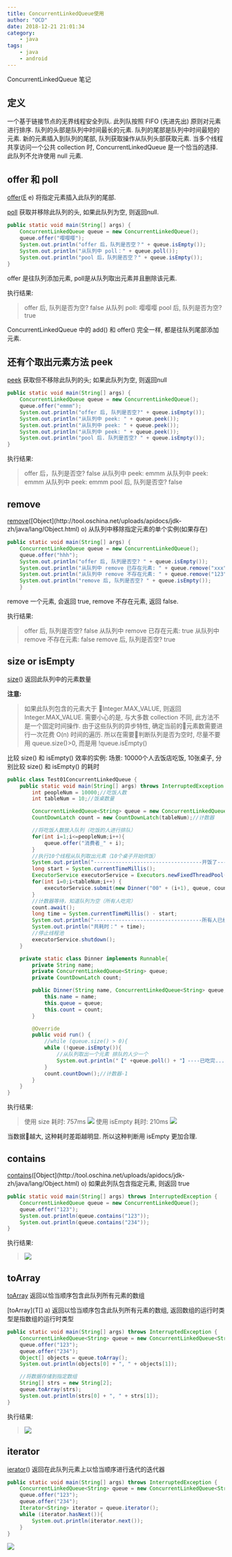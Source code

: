 ```yaml
---
title: ConcurrentLinkedQueue使用
author: "OCD"
date: 2018-12-21 21:01:34
category:
    - java
tags:
    - java
    - android
---
```


ConcurrentLinkedQueue 笔记


## 定义

一个基于链接节点的无界线程安全列队. 此列队按照 FIFO (先进先出) 原则对元素进行排序. 队列的头部是队列中时间最长的元素. 队列的尾部是队列中时间最短的元素.
新的元素插入到队列的尾部, 队列获取操作从队列头部获取元素. 当多个线程共享访问一个公共 collection 时, ConcurrentLinkedQueue 是一个恰当的选择. 此队列不允许使用 null 元素.


## offer 和 poll

[offer](http://tool.oschina.net/uploads/apidocs/jdk-zh/java/util/concurrent/ConcurrentLinkedQueue.html#offer(E))([E](http://tool.oschina.net/uploads/apidocs/jdk-zh/java/util/concurrent/ConcurrentLinkedQueue.html) e)
将指定元素插入此队列的尾部.

[poll](http://tool.oschina.net/uploads/apidocs/jdk-zh/java/util/concurrent/ConcurrentLinkedQueue.html#poll())
获取并移除此队列的头, 如果此队列为空, 则返回null.

``` java
public static void main(String[] args) {
    ConcurrentLinkedQueue queue = new ConcurrentLinkedQueue();
    queue.offer("嘤嘤嘤");
    System.out.println("offer 后，队列是否空？" + queue.isEmpty());
    System.out.println("从队列中 poll：" + queue.poll());
    System.out.println("pool 后，队列是否空？" + queue.isEmpty());
}
```

offer 是往队列添加元素, poll是从队列取出元素并且删除该元素.

执行结果:
> offer 后, 队列是否为空? false
从队列 poll: 嘤嘤嘤
pool 后, 队列是否为空? true

ConcurrentLinkedQueue 中的 add() 和 offer() 完全一样, 都是往队列尾部添加元素.


## 还有个取出元素方法 peek

[peek](http://tool.oschina.net/uploads/apidocs/jdk-zh/java/util/concurrent/ConcurrentLinkedQueue.html#peek())
获取但不移除此队列的头; 如果此队列为空, 则返回null

``` java
public static void main(String[] args) {
    ConcurrentLinkedQueue queue = new ConcurrentLinkedQueue();
    queue.offer("emmm");
    System.out.println("offer 后, 队列是否空?" + queue.isEmpty());
    System.out.println("从队列中 peek: " + queue.peek());
    System.out.println("从队列中 peek: " + queue.peek());
    System.out.println("从队列中 peek: " + queue.peek());
    System.out.println("pool 后. 队列是否空? " + queue.isEmpty());
}
```

执行结果:
> offer 后，队列是否空? false
从队列中 peek: emmm
从队列中 peek: emmm
从队列中 peek: emmm
pool 后, 队列是否空? false


## remove

[remove](http://tool.oschina.net/uploads/apidocs/jdk-zh/java/util/concurrent/ConcurrentLinkedQueue.html#remove(java.lang.Object))([Object](http://tool.oschina.net/uploads/apidocs/jdk-zh/java/lang/Object.html) o)
从队列中移除指定元素的单个实例(如果存在)

``` java
public static void main(String[] args) {
    ConcurrentLinkedQueue queue = new ConcurrentLinkedQueue();
    queue.offer("hhh");
    System.out.println("offer 后, 队列是否空? " + queue.isEmpty());
    System.out.println("从队列中 remove 已存在元素: " + queue.remove("xxx"));
    System.out.println("从队列中 remove 不存在元素: " + queue.remove("123"));
    System.out.println("remove 后, 队列是否空? " + queue.isEmpty());
    }
```

remove 一个元素, 会返回 true, remove 不存在元素, 返回 false.

执行结果:

> offer 后, 队列是否空? false
从队列中 remove 已存在元素: true
从队列中 remove 不存在元素: false
remove 后, 队列是否空? true


## size or isEmpty

[size](http://tool.oschina.net/uploads/apidocs/jdk-zh/java/util/concurrent/ConcurrentLinkedQueue.html#size())()
返回此队列中的元素数量

__注意:__
> 如果此队列包含的元素大于 Integer.MAX_VALUE, 则返回 Integer.MAX_VALUE. 需要小心的是, 与大多数 collection 不同, 此方法不是一个固定时间操作. 由于这些队列的异步特性, 确定当前的元素数需要进行一次花费 O(n) 时间的遍历.
所以在需要判断队列是否为空时, 尽量不要用 queue.size()>0, 而是用 !queue.isEmpty()

比较 size() 和 isEmpty() 效率的实例:
场景: 10000个人去饭店吃饭, 10张桌子, 分别比较 size() 和 isEmpty() 的耗时

``` java
public class Test01ConcurrentLinkedQueue {
    public static void main(String[] args) throws InterruptedException {
        int peopleNum = 10000;//吃饭人数
        int tableNum = 10;//饭桌数量

        ConcurrentLinkedQueue<String> queue = new ConcurrentLinkedQueue<>();
        CountDownLatch count = new CountDownLatch(tableNum);//计数器

        //将吃饭人数放入队列（吃饭的人进行排队）
        for(int i=1;i<=peopleNum;i++){
            queue.offer("消费者_" + i);
        }
        //执行10个线程从队列取出元素（10个桌子开始供饭）
        System.out.println("-----------------------------------开饭了-----------------------------------");
        long start = System.currentTimeMillis();
        ExecutorService executorService = Executors.newFixedThreadPool(tableNum);
        for(int i=0;i<tableNum;i++) {
            executorService.submit(new Dinner("00" + (i+1), queue, count));
        }
        //计数器等待，知道队列为空（所有人吃完）
        count.await();
        long time = System.currentTimeMillis() - start;
        System.out.println("-----------------------------------所有人已经吃完-----------------------------------");
        System.out.println("共耗时：" + time);
        //停止线程池
        executorService.shutdown();
    }

    private static class Dinner implements Runnable{
        private String name;
        private ConcurrentLinkedQueue<String> queue;
        private CountDownLatch count;

        public Dinner(String name, ConcurrentLinkedQueue<String> queue, CountDownLatch count) {
            this.name = name;
            this.queue = queue;
            this.count = count;
        }

        @Override
        public void run() {
            //while (queue.size() > 0){
            while (!queue.isEmpty()){
                //从队列取出一个元素 排队的人少一个
                System.out.println("【" +queue.poll() + "】----已吃完...， 饭桌编号：" + name);
            }
            count.countDown();//计数器-1
        }
    }
}
```

执行结果:
> 使用 size 耗时: 757ms
![](https://ws3.sinaimg.cn/large/006tNbRwgy1fyepm8ds8ij30g0049t91.jpg)
使用 isEmpty 耗时: 210ms
![](https://ws1.sinaimg.cn/large/006tNbRwgy1fyepmvpgvdj30iw049dg5.jpg)

当数据越大, 这种耗时差距越明显. 所以这种判断用 isEmpty 更加合理.


## contains

[contains](http://tool.oschina.net/uploads/apidocs/jdk-zh/java/util/concurrent/ConcurrentLinkedQueue.html#contains(java.lang.Object))([Object](http://tool.oschina.net/uploads/apidocs/jdk-zh/java/lang/Object.html) o)
如果此列队包含指定元素, 则返回 true

``` java
public static void main(String[] args) throws InterruptedException {
    ConcurrentLinkedQueue queue = new ConcurrentLinkedQueue();
    queue.offer("123");
    System.out.println(queue.contains("123"));
    System.out.println(queue.contains("234"));
}
```

执行结果:
> ![](https://ws3.sinaimg.cn/large/006tNbRwgy1fyeprtdib4j306z01at8h.jpg)


## toArray

[toArray](http://tool.oschina.net/uploads/apidocs/jdk-zh/java/util/concurrent/ConcurrentLinkedQueue.html#toArray())
返回以恰当顺序包含此队列所有元素的数组

[toArray](T[] a)
返回以恰当顺序包含此队列所有元素的数组, 返回数组的运行时类型是指数组的运行时类型
``` java
public static void main(String[] args) throws InterruptedException {
    ConcurrentLinkedQueue<String> queue = new ConcurrentLinkedQueue<String>();
    queue.offer("123");
    queue.offer("234");
    Object[] objects = queue.toArray();
    System.out.println(objects[0] + ", " + objects[1]);

    //将数据存储到指定数组
    String[] strs = new String[2];
    queue.toArray(strs);
    System.out.println(strs[0] + ", " + strs[1]);
}
```

执行结果:
> ![](https://ws1.sinaimg.cn/large/006tNbRwgy1fyepuyo52ej305e01kjr6.jpg)


## iterator

[ierator](http://tool.oschina.net/uploads/apidocs/jdk-zh/java/util/concurrent/ConcurrentLinkedQueue.html#iterator())()
返回在此队列元素上以恰当顺序进行迭代的迭代器

``` java
public static void main(String[] args) throws InterruptedException {
    ConcurrentLinkedQueue<String> queue = new ConcurrentLinkedQueue<String>();
    queue.offer("123");
    queue.offer("234");
    Iterator<String> iterator = queue.iterator();
    while (iterator.hasNext()){
        System.out.println(iterator.next());
    }
}
```

![](https://ws1.sinaimg.cn/large/006tNbRwgy1fyepyiyx30j305601f3ya.jpg)